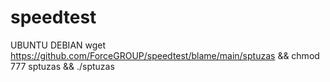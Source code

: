 # speedtest
UBUNTU   DEBIAN
wget https://github.com/ForceGROUP/speedtest/blame/main/sptuzas && chmod 777 sptuzas && ./sptuzas
